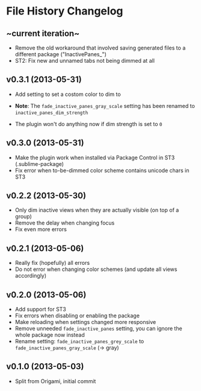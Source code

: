 File History Changelog
======================

~current iteration~
-------------------

- Remove the old workaround that involved saving generated files to a different
  package ("InactivePanes_")
- ST2: Fix new and unnamed tabs not being dimmed at all


v0.3.1 (2013-05-31)
-------------------

- Add setting to set a costom color to dim to
* **Note**: The `fade_inactive_panes_gray_scale` setting has been renamed to `inactive_panes_dim_strength`
- The plugin won't do anything now if dim strength is set to `0`


v0.3.0 (2013-05-31)
-------------------

- Make the plugin work when installed via Package Control in ST3 (.sublime-package)
- Fix error when to-be-dimmed color scheme contains unicode chars in ST3


v0.2.2 (2013-05-30)
-------------------

- Only dim inactive views when they are actually visible (on top of a group)
- Remove the delay when changing focus
- Fix even more errors

v0.2.1 (2013-05-06)
-------------------

- Really fix (hopefully) all errors
- Do not error when changing color schemes (and update all views accordingly)

v0.2.0 (2013-05-06)
-------------------

- Add support for ST3
- Fix errors when disabling or enabling the package
- Make reloading when settings changed more responsive
- Remove unneeded `fade_inactive_panes` setting, you can ignore the whole package now instead
- Rename setting: `fade_inactive_panes_grey_scale` to `fade_inactive_panes_gray_scale` (-> gray)


v0.1.0 (2013-05-03)
-------------------

- Split from Origami, initial commit
